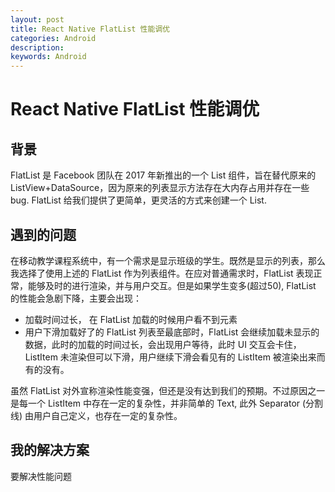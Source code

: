 ```yaml
---
layout: post
title: React Native FlatList 性能调优
categories: Android
description: 
keywords: Android
---
```


# React Native FlatList 性能调优

## 背景

FlatList 是 Facebook 团队在 2017 年新推出的一个 List 组件，旨在替代原来的 ListView+DataSource，因为原来的列表显示方法存在大内存占用并存在一些 bug. FlatList 给我们提供了更简单，更灵活的方式来创建一个 List.

## 遇到的问题

在移动教学课程系统中，有一个需求是显示班级的学生。既然是显示的列表，那么我选择了使用上述的 FlatList 作为列表组件。在应对普通需求时，FlatList 表现正常，能够及时的进行渲染，并与用户交互。但是如果学生变多(超过50), FlatList 的性能会急剧下降，主要会出现：

- 加载时间过长， 在 FlatList 加载的时候用户看不到元素
- 用户下滑加载好了的 FlatList 列表至最底部时，FlatList 会继续加载未显示的数据，此时的加载的时间过长，会出现用户等待，此时 UI 交互会卡住，ListItem 未渲染但可以下滑，用户继续下滑会看见有的 ListItem 被渲染出来而有的没有。

虽然 FlatList 对外宣称渲染性能变强，但还是没有达到我们的预期。不过原因之一是每一个 ListItem 中存在一定的复杂性，并非简单的 Text, 此外 Separator (分割线) 由用户自己定义，也存在一定的复杂性。



## 我的解决方案

要解决性能问题



